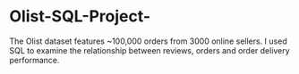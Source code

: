 # Olist-SQL-Project-
The Olist dataset features ~100,000 orders from 3000 online sellers. I used SQL to examine the relationship between reviews, orders and order delivery performance. 
